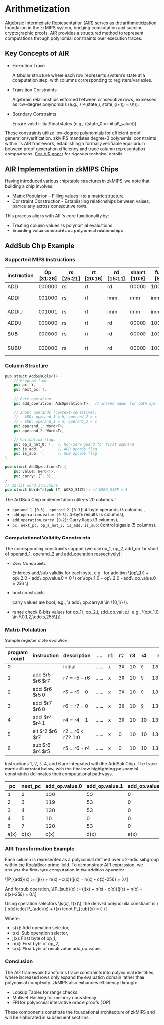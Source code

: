 # Arithmetization

Algebraic Intermediate Representation (AIR) serves as the arithmeticization foundation in the zkMIPS system, bridging computation and succinct cryptographic proofs. AIR provides a structured method to represent computations through polynomial constraints over execution traces.

## Key Concepts of AIR
- Execution Trace
  
  A tabular structure where each row represents system's state at a computation step, with columns corresponding to registers/variables. 

- Transition Constraints
  
  Algebraic relationships enforced between consecutive rows, expressed as low-degree polynomials (e.g., \\(P(state_i, state_{i+1}) = 0\\)).

- Boundary Constraints
  
  Ensure valid initial/final states (e.g., \\(state_0 = initial\\_value\\)).

These constraints utilize low-degree polynomials for efficient proof generation/verification. zkMIPS mandates degree-3 polynomial constraints within its AIR framework, establishing a formally verifiable equilibrium between proof generation efficiency and trace column representation compactness. [See AIR paper](https://eprint.iacr.org/2023/661.pdf) for rigorous technical details.

## AIR Implementation in zkMIPS Chips

Having introduced various chip/table structures in zkMIPS, we note that building a chip involves:
- ​Matrix Population - Filling values into a matrix structure.
- Constraint Construction - Establishing relationships between values, particularly across consecutive rows.

This process aligns with AIR's core functionality by:
- Treating column values as polynomial evaluations.
- Encoding value constraints as polynomial relationships.

## AddSub Chip Example

### Supported MIPS Instructions

| instruction | Op [31:26] | rs [25:21]  | rt [20:16]  | rd [15:11]  | shamt [10:6] | func [5:0]  | function                                                     |
| ----------- | ---------- | ----------- | ----------- | ----------- | ------------ | ----------- | ------------------------------------------------------------ |
| ADD         | 000000     | rs          | rt          | rd          | 00000        | 100000      | rd = rs+rt                                                   |
| ADDI        | 001000     | rs          | rt          | imm         | imm          | imm         | rt = rs + sext(imm)                                          |
| ADDIU       | 001001     | rs          | rt          | imm         | imm          | imm         | rt = rs + sext(imm)                                          |
| ADDU        | 000000     | rs          | rt          | rd          | 00000        | 100001      | rd = rs+rt                                                   |
| SUB         | 000000     | rs          | rt          | rd          | 00000        | 100010      | rd = rs - rt                                                 |
| SUBU        | 000000     | rs          | rt          | rd          | 00000        | 100011      | rd = rs - rt |


### Column Structure

```rust
pub struct AddSubCols<T> {
    // Program flow
    pub pc: T,          
    pub next_pc: T,    
    
    // Core operation
    pub add_operation: AddOperation<T>,  // Shared adder for both ops (a = b + c)
    
    // Input operands (context-sensitive):
    // - ADD: operand_1 = b, operand_2 = c 
    // - SUB: operand_1 = a, operand_2 = c
    pub operand_1: Word<T>,  
    pub operand_2: Word<T>,
    
    // Validation flags
    pub op_a_not_0: T,  // Non-zero guard for first operand
    pub is_add: T,      // ADD opcode flag
    pub is_sub: T,      // SUB opcode flag
}

pub struct AddOperation<T> {
    pub value: Word<T>,
    pub carry: [T; 3],
}
// 32-bit word structure
pub struct Word<T>(pub [T; WORD_SIZE]); // WORD_SIZE = 4
```

The AddSub Chip implementation utilizes 20 columns：
- `operand_1.[0-3], operand_2.[0-3]`: 4-byte operands (8 columns), 
- `add_operation.value.[0-3]`: 4-byte results (4 columns),
- `add_operation.carry.[0-2]`: Carry flags (3 columns),
- `pc, next_pc, op_a_not_0, is_add, is_sub`: Control signals (5 columns).

### Computational Validity Constraints 

The corresponding constraints support (we use op_1, op_2, add_op for short of operand_1, operand_2 and add_operation respectively):
- Zero Constraints

  Enforces add/sub validity for each byte, e.g., for addition \\(op\\_1.0 + op\\_2.0 - add\\_op.value.0 = 0 \\) or \\(op\\_1.0 + op\\_2.0 - add\\_op.value.0 = 256 \\).
- bool constraints
 
  carry values are bool, e.g., \\( add\\_op.carry.0 \in \\{0,1\\} \\).
- range check
  8-bits values for op_1.i, op_2.i, add_op.value.i. e.g., \\(op\\_1.0 \in \\{0,1,2,\cdots,255\\}\\).

### Matrix Polulation

Sample register state evolution:

| program count | instruction | description | ....  | r1  | r2  | r3 | r4 | r5| r6| r7|                                                   
|------| ---------- | ----------- | ------- | ----|---|--- | ---|----|----- | -----------| 
| 0        |      | initial        | ......      | x     | 30|10|9|13|13685| 21| 
| 1        | add $r5 $r6 $r7   | r7 = r5 + r6 | ...... | x   | 30|10|9|13|13685| 13698| 
| 2        | addi $r6 $r5 0    | r5 = r6 + 0  | ...... | x   | 30|10|9|13685|13685| 13698| 
| 3        | addi $r7 $r6 0    | r6 = r7 + 0  | ...... | x   | 30|10|9|13685|13698|13698 | 
| 4        | addi $r4 $r4 1    | r4 = r4 + 1  | ...... | x   | 30|10|10|13685|13698| 13698| 
| 5        | slt $r2 $r6 $r7   | r2 = r6 < r7? 1:0| ......| x| 0|10|10|13685|13698| 13698| 
| 6        | sub $r6 $r4 $r5  | r5 = r6 - r4 | ...... |    x | 0|10|10|13688|13698| 13698| 

Instructions 1, 2, 3, 4, and 6 are integrated with the AddSub Chip. The trace matrix (illustrated below, with the final row highlighting polynomial constraints) delineates their computational pathways.

| pc|next_pc | add_op.value.0 | add_op.value.1 |add_op.value.2|add_op.value.3| add_op.carry.0  | add_op.carry.1  |add_op.carry.2| op_1.0 | op_1.1 | op_1.2|op_1.3|  op_2.0 | op_2.1 | op_2.2|op_1.3|op_a_not_0|is_add|is_sub|                                                   
|--|--|---|---- |---- |---|----| --|--|---|---| ---|----|---|-- |--|--|--|--|--|
|1|2|130|53|0|0|0|0|0|13|0|0|0|117|53|0|0|1|1|0|
|2|3|119|53|0|0|0|0|0|119|53|0|0|0|0|0|0|1|1|0| 
|3|4|130|53|0|0|0|0|0|130|53|0|0|0|0|0|0|1|1|0| 
|4|5|10|0|0|0|0|0|0|9|0|0|0|1|0|0|0|1|1|0| 
|6|7|120|53|0|0|0|0|0|130|53|0|0|10|0|0|0|1|0|1| 
|a(x)|b(x)|c(x)|d(x)|e(x)|f(x)|g(x)|h(x)|i(x)|j(x)|k(x)|l(x)|m(x)|n(x)|o(x)|p(x)|q(x)|r(x)|s(x)|t(x)|

### AIR Transformation Example

Each column is represented as a polynomial defined over a ​​2-adic subgroup​​ within the ​​KoalaBear prime field​​. To demonstrate AIR expression, we analyze the ​​first-byte computation​​ in the addition operation: 

\\[P_{add}(x) := (j(x) + n(x) - c(x))(j(x) + n(x) - c(x)-256) = 0.\\]

And for sub operation, 
\\[P_{sub}(x) := (j(x) + n(x) - c(x))(j(x) + n(x) - c(x)-256) = 0.\\]

Using operation selectors \\(s(x), t(x)\\),  the derived polynomila constraint is 
\\[ s(x)\cdot P_{add}(x) + t(x) \cdot P_{sub}(x) = 0.\\]

Where:​​
- s(x): Add operation selector,
- t(x): Sub operation selector,
- j(x): First byte of op_1, 
- n(x): First byte of op_2,
- c(x): First byte of result value add_op.value.

### Conclusion

The AIR framework transforms trace constraints into polynomial identities, where increased rows only expand the evaluation domain rather than polynomial complexity. zkMIPS also enhances efficiency through:
- ​Lookup Tables​​ for range checks.
- ​Multiset Hashing​​ for memory consistency.
- ​FRI for polynomial interactive oracle proofs (IOP).
​

These components constitute the foundational architecture of zkMIPS and will be elaborated in subsequent sections. 
